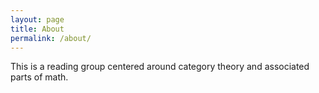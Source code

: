 ```yaml
---
layout: page
title: About
permalink: /about/
---
```


This is a reading group centered around category theory and associated parts of math.
